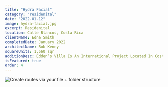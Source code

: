 ```yaml
---
title: "Hydra Facial"
category: "residenital"
date: "2022-01-12"
image: hydra-facial.jpg
excerpt: Residenital
location: Calle Blancos, Costa Rica
clientName: Edna Smith
completedDate: January 2022
architectName: Rob Kenny
squareUnits: 1,560 sqr
additionDesc: Edden’s Villa Is An International Project Located In Costa Rica. It Has Various Different Levels, Whom Are Embedded Into The Unevenness Of The Terrain. This Project Seeks To Integrate Passive Strategies For Energy Saving, Such As The Inclusion Of As Much Natural Light As Possible As Well As Having Green Roofs With Lots Of Vegetation In Them. <br/> The Geometry Of This House Combines Design With Nature Into The Structure Of The House, Which Makes It Unique Amongst Other Neighboring Places.
isFeatured: true
order: 4
---
```


![Create routes via your file + folder structure](1.jpg)
